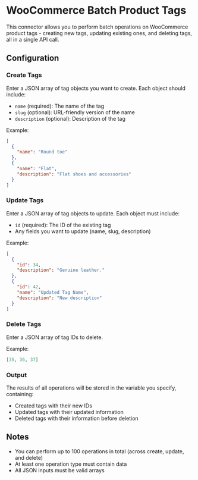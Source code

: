 # WooCommerce Batch Product Tags

This connector allows you to perform batch operations on WooCommerce product tags - creating new tags, updating existing ones, and deleting tags, all in a single API call.

## Configuration

### Create Tags
Enter a JSON array of tag objects you want to create. Each object should include:
- `name` (required): The name of the tag
- `slug` (optional): URL-friendly version of the name
- `description` (optional): Description of the tag

Example:
```json
[
  {
    "name": "Round toe"
  },
  {
    "name": "Flat",
    "description": "Flat shoes and accessories"
  }
]
```

### Update Tags
Enter a JSON array of tag objects to update. Each object must include:
- `id` (required): The ID of the existing tag
- Any fields you want to update (name, slug, description)

Example:
```json
[
  {
    "id": 34,
    "description": "Genuine leather."
  },
  {
    "id": 42,
    "name": "Updated Tag Name",
    "description": "New description"
  }
]
```

### Delete Tags
Enter a JSON array of tag IDs to delete.

Example:
```json
[35, 36, 37]
```

### Output
The results of all operations will be stored in the variable you specify, containing:
- Created tags with their new IDs
- Updated tags with their updated information
- Deleted tags with their information before deletion

## Notes
- You can perform up to 100 operations in total (across create, update, and delete)
- At least one operation type must contain data
- All JSON inputs must be valid arrays